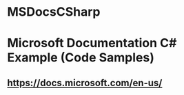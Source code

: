# MSDocsCSharp
# Microsoft Documentation C# Example (Code Samples)
## https://docs.microsoft.com/en-us/
